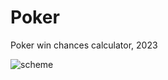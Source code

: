 # Poker
Poker win chances calculator, 2023

![scheme](https://user-images.githubusercontent.com/26014350/220090823-2c950274-7a28-4204-8463-599e4470d1b2.png)
